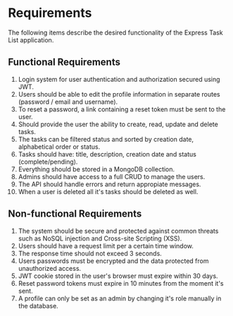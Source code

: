 # Requirements

The following items describe the desired functionality of the Express Task List application.

## Functional Requirements

1. Login system for user authentication and authorization secured using JWT.
2. Users should be able to edit the profile information in separate routes (password / email and username).
3. To reset a password, a link containing a reset token must be sent to the user. 
4. Should provide the user the ability to create, read, update and delete tasks.
5. The tasks can be filtered status and sorted by creation date, alphabetical order or status.
6. Tasks should have: title, description, creation date and status (complete/pending).
7. Everything should be stored in a MongoDB collection.
8. Admins should have access to a full CRUD to manage the users.
9. The API should handle errors and return appropiate messages.
10. When a user is deleted all it's tasks should be deleted as well.

## Non-functional Requirements

1. The system should be secure and protected against common threats such as NoSQL injection and Cross-site Scripting (XSS).
2. Users should have a request limit per a certain time window.
3. The response time should not exceed 3 seconds.
4. Users passwords must be encrypted and the data protected from unauthorized access.
5. JWT cookie stored in the user's browser must expire within 30 days.
6. Reset password tokens must expire in 10 minutes from the moment it's sent.
7. A profile can only be set as an admin by changing it's role manually in the database.

